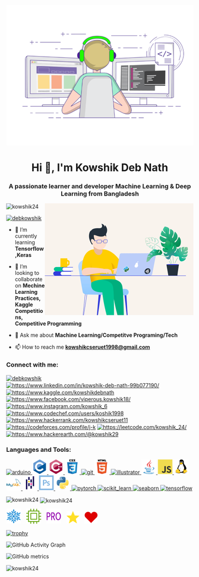  ![MasterHead height="20"](Python-Web-Development.gif)
<h1 align="center">Hi 👋, I'm Kowshik Deb Nath</h1>

<h3 align="center">A passionate learner and developer Machine Learning & Deep Learning from Bangladesh</h3>
<img align="right" alt="Coding" width="400" src="image_processing20210909-29286-dr58yz.gif">
<p align="left"> <img src="https://komarev.com/ghpvc/?username=kowshik24&label=Profile%20views&color=0e75b6&style=flat" alt="kowshik24" /> </p>

<p align="left"> <a href="https://twitter.com/debkowshik" target="blank"><img src="https://img.shields.io/twitter/follow/debkowshik?logo=twitter&style=for-the-badge" alt="debkowshik" /></a> </p>

- 🌱 I’m currently learning **Tensorflow,Keras**

- 👯 I’m looking to collaborate on **Mechine Learning Practices, Kaggle Competitions, Competitive Programming**

- 💬 Ask me about **Machine Learning/Competitve Programing/Tech**

- 📫 How to reach me **kowshikcseruet1998@gmail.com**

<h3 align="left">Connect with me:</h3>
<p align="left">
<a href="https://twitter.com/debkowshik" target="blank"><img align="center" src="https://raw.githubusercontent.com/rahuldkjain/github-profile-readme-generator/master/src/images/icons/Social/twitter.svg" alt="debkowshik" height="30" width="40" /></a>
<a href="https://linkedin.com/in/https://www.linkedin.com/in/kowshik-deb-nath-99b077190/" target="blank"><img align="center" src="https://raw.githubusercontent.com/rahuldkjain/github-profile-readme-generator/master/src/images/icons/Social/linked-in-alt.svg" alt="https://www.linkedin.com/in/kowshik-deb-nath-99b077190/" height="30" width="40" /></a>
<a href="https://kaggle.com/https://www.kaggle.com/kowshikdebnath" target="blank"><img align="center" src="https://raw.githubusercontent.com/rahuldkjain/github-profile-readme-generator/master/src/images/icons/Social/kaggle.svg" alt="https://www.kaggle.com/kowshikdebnath" height="30" width="40" /></a>
<a href="https://fb.com/https://www.facebook.com/viperous.kowshik18/" target="blank"><img align="center" src="https://raw.githubusercontent.com/rahuldkjain/github-profile-readme-generator/master/src/images/icons/Social/facebook.svg" alt="https://www.facebook.com/viperous.kowshik18/" height="30" width="40" /></a>
<a href="https://instagram.com/https://www.instagram.com/kowshik_6" target="blank"><img align="center" src="https://raw.githubusercontent.com/rahuldkjain/github-profile-readme-generator/master/src/images/icons/Social/instagram.svg" alt="https://www.instagram.com/kowshik_6" height="30" width="40" /></a>
<a href="https://www.codechef.com/users/https://www.codechef.com/users/koshik1998" target="blank"><img align="center" src="https://cdn.jsdelivr.net/npm/simple-icons@3.1.0/icons/codechef.svg" alt="https://www.codechef.com/users/koshik1998" height="30" width="40" /></a>
<a href="https://www.hackerrank.com/https://www.hackerrank.com/kowshikcseruet11" target="blank"><img align="center" src="https://raw.githubusercontent.com/rahuldkjain/github-profile-readme-generator/master/src/images/icons/Social/hackerrank.svg" alt="https://www.hackerrank.com/kowshikcseruet11" height="30" width="40" /></a>
<a href="https://codeforces.com/profile/https://codeforces.com/profile/j-k" target="blank"><img align="center" src="https://raw.githubusercontent.com/rahuldkjain/github-profile-readme-generator/master/src/images/icons/Social/codeforces.svg" alt="https://codeforces.com/profile/j-k" height="30" width="40" /></a>
<a href="https://www.leetcode.com/https://leetcode.com/kowshik_24/" target="blank"><img align="center" src="https://raw.githubusercontent.com/rahuldkjain/github-profile-readme-generator/master/src/images/icons/Social/leet-code.svg" alt="https://leetcode.com/kowshik_24/" height="30" width="40" /></a>
<a href="https://www.hackerearth.com/https://www.hackerearth.com/@kowshik29" target="blank"><img align="center" src="https://raw.githubusercontent.com/rahuldkjain/github-profile-readme-generator/master/src/images/icons/Social/hackerearth.svg" alt="https://www.hackerearth.com/@kowshik29" height="30" width="40" /></a>
</p>

<h3 align="left">Languages and Tools:</h3>
<p align="left"> <a href="https://www.arduino.cc/" target="_blank" rel="noreferrer"> <img src="https://cdn.worldvectorlogo.com/logos/arduino-1.svg" alt="arduino" width="40" height="40"/> </a> <a href="https://www.cprogramming.com/" target="_blank" rel="noreferrer"> <img src="https://raw.githubusercontent.com/devicons/devicon/master/icons/c/c-original.svg" alt="c" width="40" height="40"/> </a> <a href="https://www.w3schools.com/cpp/" target="_blank" rel="noreferrer"> <img src="https://raw.githubusercontent.com/devicons/devicon/master/icons/cplusplus/cplusplus-original.svg" alt="cplusplus" width="40" height="40"/> </a> <a href="https://www.w3schools.com/css/" target="_blank" rel="noreferrer"> <img src="https://raw.githubusercontent.com/devicons/devicon/master/icons/css3/css3-original-wordmark.svg" alt="css3" width="40" height="40"/> </a> <a href="https://git-scm.com/" target="_blank" rel="noreferrer"> <img src="https://www.vectorlogo.zone/logos/git-scm/git-scm-icon.svg" alt="git" width="40" height="40"/> </a> <a href="https://www.w3.org/html/" target="_blank" rel="noreferrer"> <img src="https://raw.githubusercontent.com/devicons/devicon/master/icons/html5/html5-original-wordmark.svg" alt="html5" width="40" height="40"/> </a> <a href="https://www.adobe.com/in/products/illustrator.html" target="_blank" rel="noreferrer"> <img src="https://www.vectorlogo.zone/logos/adobe_illustrator/adobe_illustrator-icon.svg" alt="illustrator" width="40" height="40"/> </a> <a href="https://www.java.com" target="_blank" rel="noreferrer"> <img src="https://raw.githubusercontent.com/devicons/devicon/master/icons/java/java-original.svg" alt="java" width="40" height="40"/> </a> <a href="https://developer.mozilla.org/en-US/docs/Web/JavaScript" target="_blank" rel="noreferrer"> <img src="https://raw.githubusercontent.com/devicons/devicon/master/icons/javascript/javascript-original.svg" alt="javascript" width="40" height="40"/> </a> <a href="https://www.linux.org/" target="_blank" rel="noreferrer"> <img src="https://raw.githubusercontent.com/devicons/devicon/master/icons/linux/linux-original.svg" alt="linux" width="40" height="40"/> </a> <a href="https://www.mysql.com/" target="_blank" rel="noreferrer"> <img src="https://raw.githubusercontent.com/devicons/devicon/master/icons/mysql/mysql-original-wordmark.svg" alt="mysql" width="40" height="40"/> </a> <a href="https://pandas.pydata.org/" target="_blank" rel="noreferrer"> <img src="https://raw.githubusercontent.com/devicons/devicon/2ae2a900d2f041da66e950e4d48052658d850630/icons/pandas/pandas-original.svg" alt="pandas" width="40" height="40"/> </a> <a href="https://www.photoshop.com/en" target="_blank" rel="noreferrer"> <img src="https://raw.githubusercontent.com/devicons/devicon/master/icons/photoshop/photoshop-line.svg" alt="photoshop" width="40" height="40"/> </a> <a href="https://www.python.org" target="_blank" rel="noreferrer"> <img src="https://raw.githubusercontent.com/devicons/devicon/master/icons/python/python-original.svg" alt="python" width="40" height="40"/> </a> <a href="https://pytorch.org/" target="_blank" rel="noreferrer"> <img src="https://www.vectorlogo.zone/logos/pytorch/pytorch-icon.svg" alt="pytorch" width="40" height="40"/> </a> <a href="https://scikit-learn.org/" target="_blank" rel="noreferrer"> <img src="https://upload.wikimedia.org/wikipedia/commons/0/05/Scikit_learn_logo_small.svg" alt="scikit_learn" width="40" height="40"/> </a> <a href="https://seaborn.pydata.org/" target="_blank" rel="noreferrer"> <img src="https://seaborn.pydata.org/_images/logo-mark-lightbg.svg" alt="seaborn" width="40" height="40"/> </a> <a href="https://www.tensorflow.org" target="_blank" rel="noreferrer"> <img src="https://www.vectorlogo.zone/logos/tensorflow/tensorflow-icon.svg" alt="tensorflow" width="40" height="40"/> </a> </p>

<p><img align="left" src="https://github-readme-stats.vercel.app/api/top-langs?username=kowshik24&show_icons=true&locale=en&layout=compact" alt="kowshik24" /></p>

<p>&nbsp;<img align="center" src="https://github-readme-stats.vercel.app/api?username=kowshik24&show_icons=true&locale=en" alt="kowshik24" /></p>

<a href='https://archiveprogram.github.com/'><img src='https://raw.githubusercontent.com/acervenky/animated-github-badges/master/assets/acbadge.gif' width='40' height='40'></a> <a href='https://docs.github.com/en/developers'><img src='https://raw.githubusercontent.com/acervenky/animated-github-badges/master/assets/devbadge.gif' width='40' height='40'></a> <a href='https://github.com/pricing'><img src='https://raw.githubusercontent.com/acervenky/animated-github-badges/master/assets/pro.gif' width='40' height='40'></a> <a href='https://stars.github.com/'><img src='https://raw.githubusercontent.com/acervenky/animated-github-badges/master/assets/starbadge.gif' width='35' height='35'></a> <a href='https://docs.github.com/en/github/supporting-the-open-source-community-with-github-sponsors'><img src='https://raw.githubusercontent.com/acervenky/animated-github-badges/master/assets/sponsorbadge.gif' width='35' height='35'></a> 

[![trophy](https://github-profile-trophy.vercel.app/?username=kowshik24)](https://github.com/ryo-ma/github-profile-trophy)

![GitHub Activity Graph](https://activity-graph.herokuapp.com/graph?username=kowshik24)  

![GitHub metrics](https://metrics.lecoq.io/kowshik24)  




<p><img align="center" src="https://github-readme-streak-stats.herokuapp.com/?user=kowshik24&" alt="kowshik24" /></p>
